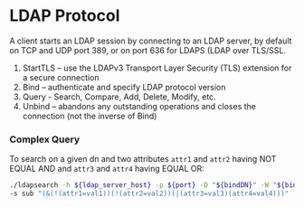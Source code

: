 # LDAP Protocol


A client starts an LDAP session by connecting to an LDAP server, by default on TCP and UDP port 389, or on port 636 for LDAPS (LDAP over TLS/SSL.

1. StartTLS – use the LDAPv3 Transport Layer Security (TLS) extension for a secure connection
2. Bind – authenticate and specify LDAP protocol version
3. Query - Search, Compare, Add, Delete, Modify, etc.
4. Unbind – abandons any outstanding operations and closes the connection (not the inverse of Bind)

### Complex Query

To search on a given dn and two attributes `attr1` and `attr2` having NOT EQUAL AND and `attr3` and `attr4` having EQUAL OR:

```bash
./ldapsearch -h ${ldap_server_host} -p ${port} -D "${bindDN}" -W "${bindPassword}" -b ${baseDN} \
-s sub "(&(!(attr1=val1))(!(attr2=val2))(|(attr3=val3)(attr4=val4)))"
```
